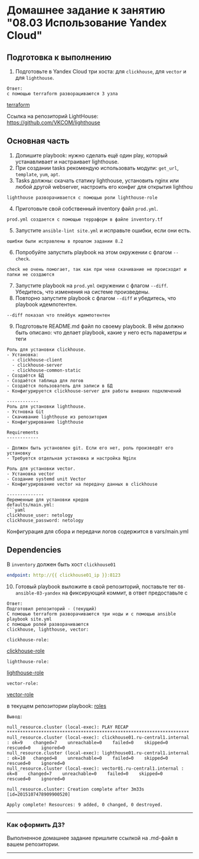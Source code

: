 # Домашнее задание к занятию "08.03 Использование Yandex Cloud"                                                                     
                                                                                                                                    
## Подготовка к выполнению                                                                                                          
                                                                                                                                    
1. Подготовьте в Yandex Cloud три хоста: для `clickhouse`, для `vector` и для `lighthouse`.                                         
 
```
Ответ:
с помощью terraform разворациваются 3 узла
```
[terraform](terraform)

Ссылка на репозиторий LightHouse: https://github.com/VKCOM/lighthouse                                                               
                                                                                                                                    
## Основная часть                                                                                                                   
                                                                                                                                    
1. Допишите playbook: нужно сделать ещё один play, который устанавливает и настраивает lighthouse.                                  
2. При создании tasks рекомендую использовать модули: `get_url`, `template`, `yum`, `apt`.                                          
3. Tasks должны: скачать статику lighthouse, установить nginx или любой другой webserver, настроить его конфиг для открытия lighthou
```
lighthouse разворачивается с помощью роли lighthouse-role
```
4. Приготовьте свой собственный inventory файл `prod.yml`.
```
prod.yml создается с помощью терраформ в файле inventory.tf
```                                                                          
5. Запустите `ansible-lint site.yml` и исправьте ошибки, если они есть.                                                             
```
ошибки были исправлены в прошлом задании 8.2
```
6. Попробуйте запустить playbook на этом окружении с флагом `--check`.                                                              

```
check не очень помогает, так как при чеке скачивание не происходит и папки не создаются
```
7. Запустите playbook на `prod.yml` окружении с флагом `--diff`. Убедитесь, что изменения на системе произведены.                   
8. Повторно запустите playbook с флагом `--diff` и убедитесь, что playbook идемпотентен.  
```
--diff показал что плейбук идемпотентен
```
                                         
9. Подготовьте README.md файл по своему playbook. В нём должно быть описано: что делает playbook, какие у него есть параметры и теги
```
Роль для установки clickhouse.                                                                                                      
- Установка:                                                                                                                        
  - clickhouse-client                                                                                                               
  - clickhouse-server                                                                                                               
  - clickhouse-common-static                                                                                                        
- Создаётся БД                                                                                                                      
- Создаётся таблица для логов                                                                                                       
- Создаётся пользователь для записи в БД                                                                                            
- Конфигурируется clickhouse-server для работы внешних подключений  

------------ 
Роль для установки lighthouse.                                                                                                      
- Устновка Git                                                                                                                      
- Скачивание lighthouse из репозитория                                                                                              
- Конфигурирование lighthouse                                                                                                       
                                                                                                                                    
Requirements                                                                                                                        
------------                                                                                                                        
                                                                                                                                    
- Должен быть установлен git. Если его нет, роль произведёт его установку                                                           
- Требуется отдельная установка и настройка Nginx   

Роль для установки vector.                                                                                                          
- Установка vector                                                                                                                  
- Создание systemd unit Vector                                                                                                      
- Конфигурирование vector на передачу данных в clickhouse                                                                           
                                                                                
--------------                                                                                                                      
Переменные для установки кредов                                                                                                     
defaults/main.yml:                                                                                                                  
```yaml                                                                                                                             
clickhouse_user: netology                                                                                                           
clickhouse_password: netology                                                                                                       
```                                                                                                                                 
                                                                                                                                    
Конфигурация для сбора и передачи логов содержится в vars/main.yml                                                                  
                                                                                                                                    
Dependencies                                                                                                                        
------------                                                                                                                        
                                                                                                                                    
В `inventory` должен быть хост `clickhouse01`                                                                                       
```yaml                                                                                                                             
endpoint: http://{{ clickhouse01_ip }}:8123                                                                                         
```                                        

10. Готовый playbook выложите в свой репозиторий, поставьте тег `08-ansible-03-yandex` на фиксирующий коммит, в ответ предоставьте с

```
Ответ:
Подготовил репозиторий - (текущий)
С помошью terraform разворачиваются три ноды и с помощью ansible playbook site.yml  
с помощью ролей разворачиваются 
clickhouse, lighthouse, vector:

clickhouse-role:
```
[clickhouse-role](https://github.com/antonh2o/clickhouse-role)
```
lighthouse-role:
```
[lighthouse-role](https://github.com/antonh2o/lighthouse-role)

```
vector-role:
```
[vector-role](https://github.com/antonh2o/vector-role)

в текущем репозитории  playbook:
[roles](roles)
```
Вывод:

null_resource.cluster (local-exec): PLAY RECAP *********************************************************************
null_resource.cluster (local-exec): clickhouse01.ru-central1.internal : ok=9    changed=7    unreachable=0    failed=0    skipped=0    rescued=0    ignored=0
null_resource.cluster (local-exec): lighthouse01.ru-central1.internal : ok=10   changed=8    unreachable=0    failed=0    skipped=0    rescued=0    ignored=0
null_resource.cluster (local-exec): vector01.ru-central1.internal : ok=8    changed=7    unreachable=0    failed=0    skipped=0    rescued=0    ignored=0

null_resource.cluster: Creation complete after 3m33s [id=2015107478909900520]

Apply complete! Resources: 9 added, 0 changed, 0 destroyed.

```

---                                                                                                                                 
                                                                                                                                    
### Как оформить ДЗ?                                                                                                                
                                                                                                                                    
Выполненное домашнее задание пришлите ссылкой на .md-файл в вашем репозитории.                                                      
                                                                                                                                    
---                                                                                                                                 
